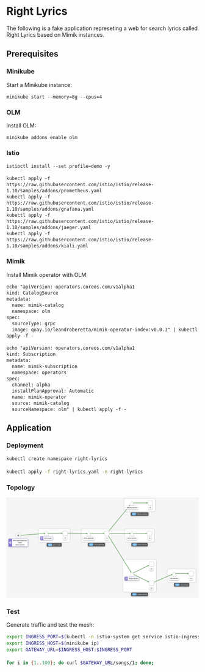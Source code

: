 # Right Lyrics

The following is a fake application represeting a web for search lyrics called Right Lyrics based on Mimik instances.

## Prerequisites 

### Minikube

Start a Minikube instance:

```
minikube start --memory=8g --cpus=4
```

### OLM

Install OLM:

```
minikube addons enable olm
```

### Istio

```
istioctl install --set profile=demo -y

kubectl apply -f https://raw.githubusercontent.com/istio/istio/release-1.10/samples/addons/prometheus.yaml
kubectl apply -f https://raw.githubusercontent.com/istio/istio/release-1.10/samples/addons/grafana.yaml
kubectl apply -f https://raw.githubusercontent.com/istio/istio/release-1.10/samples/addons/jaeger.yaml
kubectl apply -f https://raw.githubusercontent.com/istio/istio/release-1.10/samples/addons/kiali.yaml
```

### Mimik

Install Mimik operator with OLM:

```
echo "apiVersion: operators.coreos.com/v1alpha1
kind: CatalogSource
metadata:
  name: mimik-catalog
  namespace: olm
spec:
  sourceType: grpc
  image: quay.io/leandroberetta/mimik-operator-index:v0.0.1" | kubectl apply -f -

echo "apiVersion: operators.coreos.com/v1alpha1
kind: Subscription
metadata:
  name: mimik-subscription
  namespace: operators 
spec:
  channel: alpha
  installPlanApproval: Automatic
  name: mimik-operator
  source: mimik-catalog
  sourceNamespace: olm" | kubectl apply -f -
```

## Application

### Deployment

```bash
kubectl create namespace right-lyrics

kubectl apply -f right-lyrics.yaml -n right-lyrics
```

### Topology

![right-lyrics](right-lyrics.png)

### Test

Generate traffic and test the mesh:

```bash
export INGRESS_PORT=$(kubectl -n istio-system get service istio-ingressgateway -o jsonpath='{.spec.ports[?(@.name=="http2")].nodePort}')
export INGRESS_HOST=$(minikube ip)
export GATEWAY_URL=$INGRESS_HOST:$INGRESS_PORT

for i in {1..100}; do curl $GATEWAY_URL/songs/1; done;
```